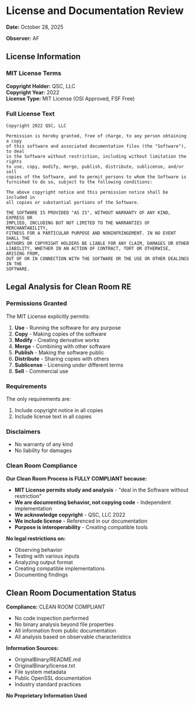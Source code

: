# License and Documentation Review

**Date:** October 28, 2025  

**Observer:** AF  

## License Information

### MIT License Terms

**Copyright Holder:** QSC, LLC  
**Copyright Year:** 2022  
**License Type:** MIT License (OSI Approved, FSF Free)

### Full License Text

```
Copyright 2022 QSC, LLC

Permission is hereby granted, free of charge, to any person obtaining a copy 
of this software and associated documentation files (the "Software"), to deal 
in the Software without restriction, including without limitation the rights 
to use, copy, modify, merge, publish, distribute, sublicense, and/or sell 
copies of the Software, and to permit persons to whom the Software is 
furnished to do so, subject to the following conditions:

The above copyright notice and this permission notice shall be included in 
all copies or substantial portions of the Software.

THE SOFTWARE IS PROVIDED "AS IS", WITHOUT WARRANTY OF ANY KIND, EXPRESS OR 
IMPLIED, INCLUDING BUT NOT LIMITED TO THE WARRANTIES OF MERCHANTABILITY, 
FITNESS FOR A PARTICULAR PURPOSE AND NONINFRINGEMENT. IN NO EVENT SHALL THE 
AUTHORS OR COPYRIGHT HOLDERS BE LIABLE FOR ANY CLAIM, DAMAGES OR OTHER 
LIABILITY, WHETHER IN AN ACTION OF CONTRACT, TORT OR OTHERWISE, ARISING FROM, 
OUT OF OR IN CONNECTION WITH THE SOFTWARE OR THE USE OR OTHER DEALINGS IN THE 
SOFTWARE.
```

## Legal Analysis for Clean Room RE

### Permissions Granted

The MIT License explicitly permits:

1. **Use** - Running the software for any purpose
2. **Copy** - Making copies of the software
3. **Modify** - Creating derivative works
4. **Merge** - Combining with other software
5. **Publish** - Making the software public
6. **Distribute** - Sharing copies with others
7. **Sublicense** - Licensing under different terms
8. **Sell** - Commercial use

### Requirements

The only requirements are:
1. Include copyright notice in all copies
2. Include license text in all copies

### Disclaimers

- No warranty of any kind
- No liability for damages

### Clean Room Compliance

**Our Clean Room Process is FULLY COMPLIANT because:**

- **MIT License permits study and analysis** - "deal in the Software without restriction"
- **We are documenting behavior, not copying code** - Independent implementation
- **We acknowledge copyright** - QSC, LLC 2022
- **We include license** - Referenced in our documentation
- **Purpose is interoperability** - Creating compatible tools

**No legal restrictions on:**
- Observing behavior
- Testing with various inputs
- Analyzing output format
- Creating compatible implementations
- Documenting findings

## Clean Room Documentation Status

**Compliance:** CLEAN ROOM COMPLIANT
- No code inspection performed
- No binary analysis beyond file properties
- All information from public documentation
- All analysis based on observable characteristics

**Information Sources:**
- OriginalBinary/README.md
- OriginalBinary/license.txt
- File system metadata
- Public OpenSSL documentation
- Industry standard practices

**No Proprietary Information Used**
